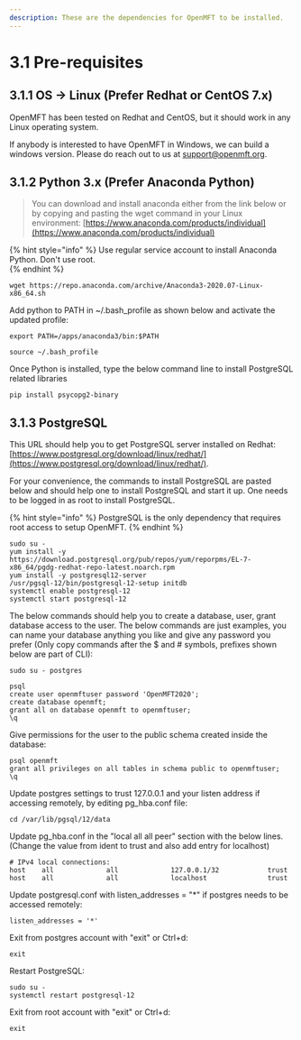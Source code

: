 ```yaml
---
description: These are the dependencies for OpenMFT to be installed.
---
```


# 3.1 Pre-requisites

## 3.1.1 OS -&gt; Linux  \(Prefer Redhat or CentOS 7.x\)

OpenMFT has been tested on Redhat and CentOS, but it should work in any Linux operating system.

If anybody is interested to have OpenMFT in Windows, we can build a windows version.  Please do reach out to us at support@openmft.org.



## 3.1.2 Python 3.x \(Prefer Anaconda Python\)



> You can download and install anaconda either from the link below or by copying and pasting the wget command in your Linux environment: [https://www.anaconda.com/products/individual](https://www.anaconda.com/products/individual)

{% hint style="info" %}
Use regular service account to install Anaconda Python.  Don't use root.  
{% endhint %}



```
wget https://repo.anaconda.com/archive/Anaconda3-2020.07-Linux-x86_64.sh
```

Add python to PATH in ~/.bash\_profile as shown below and activate the updated profile:

```text
export PATH=/apps/anaconda3/bin:$PATH
```

```text
source ~/.bash_profile
```

Once Python is installed, type the below command line to install PostgreSQL related libraries

```text
pip install psycopg2-binary
```

## 3.1.3 PostgreSQL

This URL should help you to get PostgreSQL server installed on Redhat:  [https://www.postgresql.org/download/linux/redhat/](https://www.postgresql.org/download/linux/redhat/).

For your convenience, the commands to install PostgreSQL are pasted below and should help one to install PostgreSQL and start it up.  One needs to be logged in as root to install PostgreSQL. 

{% hint style="info" %}
PostgreSQL is the only dependency that requires root access to setup OpenMFT.
{% endhint %}

```text
sudo su -
yum install -y https://download.postgresql.org/pub/repos/yum/reporpms/EL-7-x86_64/pgdg-redhat-repo-latest.noarch.rpm
yum install -y postgresql12-server
/usr/pgsql-12/bin/postgresql-12-setup initdb
systemctl enable postgresql-12
systemctl start postgresql-12
```

The below commands should help you to create a database, user, grant database access to the user.  The below commands are just examples, you can name your database anything you like and give any password you prefer \(Only copy commands after the $ and \# symbols, prefixes shown below are part of CLI\):

```text
sudo su - postgres

psql
create user openmftuser password 'OpenMFT2020';
create database openmft;
grant all on database openmft to openmftuser;
\q
```

Give permissions for the user to the public schema created inside the database:

```text
psql openmft
grant all privileges on all tables in schema public to openmftuser;
\q
```



Update postgres settings to trust 127.0.0.1 and your listen address if accessing remotely, by editing pg\_hba.conf file:

```text
cd /var/lib/pgsql/12/data
```

Update pg\_hba.conf in the "local all all peer" section with the below lines.\(Change the value from ident to trust and also add entry for localhost\)

```text
# IPv4 local connections:
host    all             all             127.0.0.1/32            trust
host    all             all             localhost               trust
```

Update postgresql.conf with listen\_addresses = "\*" if postgres needs to be accessed remotely:

```text
listen_addresses = '*'
```

Exit from postgres account with "exit" or Ctrl+d:

```text
exit
```

Restart PostgreSQL:

```text
sudo su -
systemctl restart postgresql-12
```

Exit from root account with "exit" or Ctrl+d:

```text
exit
```







